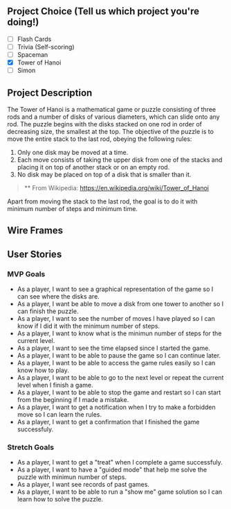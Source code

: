 ## Project Choice (Tell us which project you're doing!)

- [ ] Flash Cards
- [ ] Trivia (Self-scoring)
- [ ] Spaceman
- [x] Tower of Hanoi
- [ ] Simon

## Project Description 

The Tower of Hanoi is a mathematical game or puzzle consisting of three rods and a number of disks of various diameters, which can slide onto any rod. The puzzle begins with the disks stacked on one rod in order of decreasing size, the smallest at the top. The objective of the puzzle is to move the entire stack to the last rod, obeying the following rules:

1. Only one disk may be moved at a time.
2. Each move consists of taking the upper disk from one of the stacks and placing it on top of another stack or on an empty rod.
3. No disk may be placed on top of a disk that is smaller than it.

>** From Wikipedia: https://en.wikipedia.org/wiki/Tower_of_Hanoi

Apart from moving the stack to the last rod, the goal is to do it with minimum number of steps and minimum time.

## Wire Frames


## User Stories
### MVP Goals

- As a player, I want to see a graphical representation of the game so I can see where the disks are.
- As a player, I want be able to move a disk from one tower to another so I can finish the puzzle.
- As a player, I want to see the number of moves I have played so I can know if I did it with the minimum number of steps.
- As a player, I want to know what is the minimun number of steps for the current level.
- As a player, I want to see the time elapsed since I started the game.
- As a player, I want to be able to pause the game so I can continue later.
- As a player, I want to be able to access the game rules easily so I can know how to play.
- As a player, I want to be able to go to the next level or repeat the current level when I finish a game.
- As a player, I want to be able to stop the game and restart so I can start from the beginning if I made a mistake.
- As a player, I want to get a notification when I try to make a forbidden move so I can learn the rules.
- As a player, I want to get a confirmation that I finished the game successfuly.

### Stretch Goals
- As a player, I want to get a "treat" when I complete a game successfuly.
- As a player, I want to have a "guided mode" that help me solve the puzzle with minimun number of steps.
- As a player, I want see records of past games.
- As a player, I want to be able to run a "show me" game solution so I can learn how to solve the puzzle.

